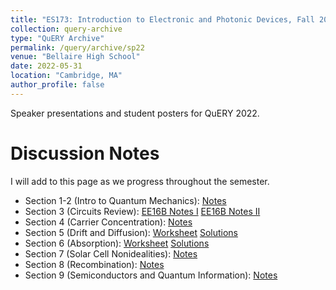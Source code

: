 ```yaml
---
title: "ES173: Introduction to Electronic and Photonic Devices, Fall 2021"
collection: query-archive
type: "QuERY Archive"
permalink: /query/archive/sp22
venue: "Bellaire High School"
date: 2022-05-31
location: "Cambridge, MA"
author_profile: false
---
```


Speaker presentations and student posters for QuERY 2022. 

Discussion Notes
======
I will add to this page as we progress throughout the semester. 
* Section 1-2 (Intro to Quantum Mechanics): [Notes](http://mudyeh.github.io/files/Section_1_Intro_to_Quantum_Mechanics.pdf)
* Section 3 (Circuits Review): [EE16B Notes I](http://mudyeh.github.io/files/Discussion_1A_Notes_EECS16B_Summer_2020.pdf) [EE16B Notes II](http://mudyeh.github.io/files/Discussion_1B_Notes_EECS16B_Summer_2020.pdf)
* Section 4 (Carrier Concentration): [Notes](http://mudyeh.github.io/files/Section_4_Carrier_Concentration.pdf)
* Section 5 (Drift and Diffusion): [Worksheet](http://mudyeh.github.io/files/Section_5_Drift_and_Diffusion(Worksheet).pdf) [Solutions](http://mudyeh.github.io/files/Section_5_Drift_and_Diffusion(Solutions).pdf)
* Section 6 (Absorption): [Worksheet](http://mudyeh.github.io/files/Section_6_Absorption(Worksheet).pdf) [Solutions](http://mudyeh.github.io/files/Section_6_Absorption(Solutions).pdf)
* Section 7 (Solar Cell Nonidealities): [Notes](http://mudyeh.github.io/files/Section_7_Solar_Cell_Nonidealities.pdf)
* Section 8 (Recombination): [Notes](http://mudyeh.github.io/files/Section_8_Recombination.pdf)
* Section 9 (Semiconductors and Quantum Information): [Notes](http://mudyeh.github.io/files/Section_9_Semiconductors_and_Quantum_Information.pdf)